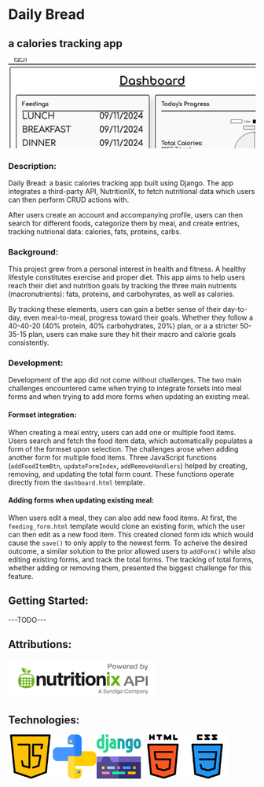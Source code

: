 # Daily Bread
## a calories tracking app

![Daily Bread Screenshot](./main_app/static/images/Daily-bread-screenshot.png)

### Description:
Daily Bread: a basic calories tracking app built using Django. The app integrates a third-party API, NutritionIX, to fetch nutritional data which users can then perform CRUD actions with.

After users create an account and accompanying profile, users can then search for different foods, categorize them by meal, and create entries, tracking nutrional data: calories, fats, proteins, carbs.

### Background:
This project grew from a personal interest in health and fitness. A healthy lifestyle constitutes exercise and proper diet. This app aims to help users reach their diet and nutrition goals by tracking the three main nutrients (macronutrients): fats, proteins, and carbohyrates, as well as calories.

By tracking these elements, users can gain a better sense of their day-to-day, even meal-to-meal, progress toward their goals. Whether they follow a 40-40-20 (40% protein, 40% carbohydrates, 20%) plan, or a a stricter 50-35-15 plan, users can make sure they hit their macro and calorie goals consistently.

### Development:
Development of the app did not come without challenges. The two main challenges encountered came when trying to integrate forsets into meal forms and when trying to add more forms when updating an existing meal.

#### Formset integration:
When creating a meal entry, users can add one or multiple food items. Users search and fetch the food item data, which automatically populates a form of the formset upon selection. The challenges arose when adding another form for multiple food items. Three JavaScript functions (`addFoodItemBtn`, `updateFormIndex`, `addRemoveHandlers`) helped by creating, removing, and updating the total form count. These functions operate directly from the `dashboard.html` template.

#### Adding forms when updating existing meal:
When users edit a meal, they can also add new food items. At first, the `feeding_form.html` template would clone an existing form, which the user can then edit as a new food item. This created cloned form ids which would cause the `save()` to only apply to the newest form. To acheive the desired outcome, a similar solution to the prior allowed users to `addForm()` while also editing existing forms, and track the total forms. The tracking of total forms, whether adding or removing them, presented the biggest challenge for this feature.

## Getting Started:
---TODO---

## Attributions:
<a href="https://www.nutritionix.com/business/api">
  <img src="./main_app/static/images/Updated_NutritionixAPI_hires_flat.png" alt="Nutritionix" width="300">
</a>

## Technologies:
<img src="./main_app/static/images/image.png" alt="JavaScript" width="90"><img src="./main_app/static/images/image-1.png" alt="Python" width="90"><img src="./main_app/static/images/image-3.png" alt="Django" width="90"><img src="./main_app/static/images/image-5.png" alt="HTML" width="90"><img src="./main_app/static/images/image-6.png" alt="CSS" width="90">

